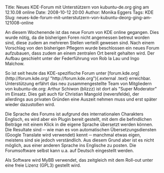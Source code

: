 Title: Neues KDE-Forum mit Unterstützern von kubuntu-de.org ging am 12.10.08 online
Date: 2008-10-12 20:00
Author: Monika Eggers
Tags: KDE
Slug: neues-kde-forum-mit-unterstutzern-von-kubuntu-deorg-ging-am-121008-online

An diesem Wochenende ist das neue Forum von KDE online gegangen. Dies
wurde nötig, da die bisherigen Foren nicht angemessen betreut worden
sind, diese zudem an mehreren Stellen verteilt gewesen sind. Nach einem
Vorschlag von den bisherigen Pflegern wurde beschlossen ein neues Forum
aufzubauen, dass zudem an einem zentralen Ort bereit gehalten wird. Der
Aufbau geschieht unter der Federführung von Rob la Lau und Ingo Malchow.

</p>
So ist seit heute das KDE-spezifische Forum unter
[forum.kde.org](http://forum.kde.org/ "http://forum.kde.org"){.external
.text} erreichbar. Unterstützung erfährt das neu zusammengestellte Team
von Mitgliedern von kubuntu-de.org: Arthur Schiwon (blizzz) ist dort als
"Super Moderator" im Einsatz. Dies galt auch für Christian Mangold
(neversfelde), der allerdings aus privaten Gründen eine Auszeit nehmen
muss und erst später wieder dazustoßen wird.

</p>
<!--break--><!--break-->

Die Sprache des Forums ist aufgrund des internationalen Charakters
Englisch, es wird aber ein Plugin bereit gestellt, mit dem die
befindlichen Beiträge mit einem Klick in die eigene Sprache übersetzt
werden können. Die Resultate sind ─ wie man es von automatischen
Übersetzungsdiensten (Google Translate wird verwendet) kennt ─ manchmal
etwas eigen, meistens sind sie jedoch verständlich. Aus diesem Grund
aber ist es nicht möglich, aus einer anderen Sprache ins Englische zu
posten. Die Forumsoftware selbst kann u.a. auf Deutsch eingestellt
werden.

</p>
Als Software wird MyBB verwendet, das zeitgleich mit dem Roll-out unter
eine freie Lizenz (GPL3) gestellt wird.

</p>

